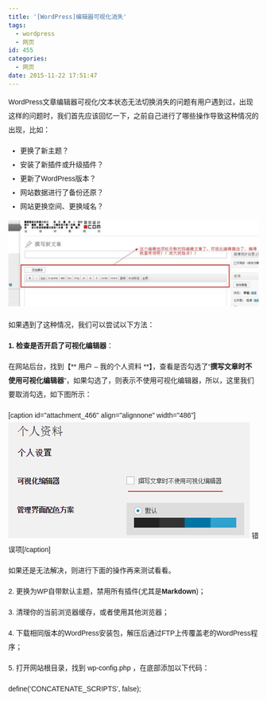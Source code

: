 ```yaml
---
title: '[WordPress]编辑器可视化消失'
tags:
  - wordpress
  - 网页
id: 455
categories:
  - 网页
date: 2015-11-22 17:51:47
---
```


<article class="entry" style="font-size: 14px; line-height: 28px; font-family: 'Microsoft Yahei', Verdana, Tahoma, Arial, Helvetica, sans-serif, 宋体;">

WordPress文章编辑器可视化/文本状态无法切换消失的问题有用户遇到过，出现这样的问题时，我们首先应该回忆一下，之前自己进行了哪些操作导致这种情况的出现，比如：

*   更换了新主题？
*   安装了新插件或升级插件？
*   更新了WordPress版本？
*   网站数据进行了备份还原？
*   网站更换空间、更换域名？

![WP_Problem](/wp-content/uploads/2015/11/5fdf8db1cb134954627be9e2574e9258d0094aca.jpg)

如果遇到了这种情况，我们可以尝试以下方法：

**1\. 检查是否开启了可视化编辑器**：

在网站后台，找到【** 用户 – 我的个人资料 **】，查看是否勾选了“**撰写文章时不使用可视化编辑器**”，如果勾选了，则表示不使用可视化编辑器，所以，这里我们要取消勾选，如下图所示：

[caption id="attachment_466" align="alignnone" width="486"][![错误项](/wp-content/uploads/2015/11/wp-editor-02.jpg)](/wp-content/uploads/2015/11/wp-editor-02.jpg) 错误项[/caption]

如果还是无法解决，则进行下面的操作再来测试看看。

2\. 更换为WP自带默认主题，禁用所有插件(尤其是**Markdown**)；

3. 清理你的当前浏览器缓存，或者使用其他浏览器；

4\. 下载相同版本的WordPress安装包，解压后通过FTP上传覆盖老的WordPress程序；

5\. 打开网站根目录，找到 wp-config.php ，在底部添加以下代码：

define(‘CONCATENATE_SCRIPTS’, false);

</article>